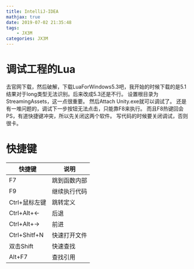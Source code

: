 ```yaml
---
title: IntelliJ-IDEA
mathjax: true
date: 2019-07-02 21:35:48
tags:
    - JX3M
categories: JX3M
---
```

# 调试工程的Lua
去官网下载，然后破解，下载LuaForWindows5.3吧，我开始的时候下载的是5.1结果对于long类型无法识别。后来改成5.3还是不行。
设置根目录为StreamingAssets，这一点很重要。
然后Attach Unity.exe就可以调试了。
还是有一堆问题的，调试下一步按钮无法点击，只能靠F8来执行。
而且F8热键回会PS，有道快捷键冲突，所以先关闭这两个软件。
写代码的时候要关闭调试，否则很卡。
# 快捷键
|快捷键|说明|
|--|--|
|F7|跳到函数内部|
|F9|继续执行代码|
|Ctrl+鼠标左键|跳转定义|
|Ctrl+Alt+←|后退|
|Ctrl+Alt+→|前进|
|Ctrl+Shitf+N|快速打开文件|
|双击Shift|快速查找|
|Alt+F7|查找引用|